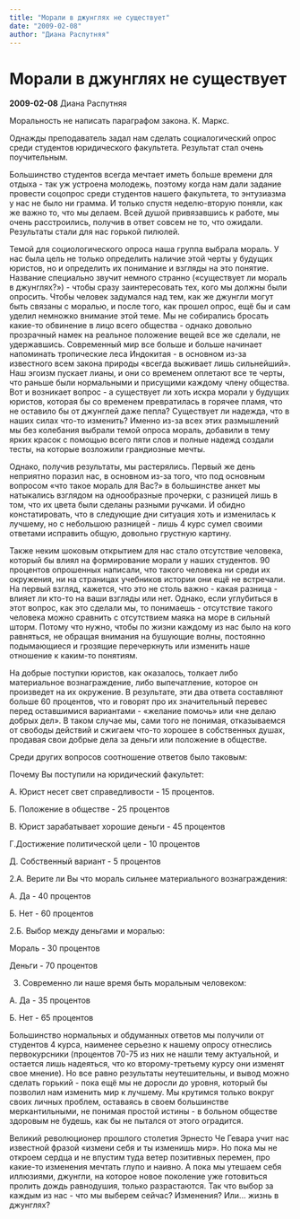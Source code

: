 ```yaml
---
title: "Морали в джунглях не существует"
date: "2009-02-08"
author: "Диана Распутняя"
---
```


# Морали в джунглях не существует

**2009-02-08** Диана Распутняя

Моральность не написать параграфом закона. К. Маркс.

Однажды преподаватель задал нам сделать социалогический опрос среди студентов юридического факультета. Результат стал очень поучительным.

Большинство студентов всегда мечтает иметь больше времени для отдыха - так уж устроена молодежь, поэтому когда нам дали задание провести соцопрос среди студентов нашего факультета, то энтузиазма у нас не было ни грамма. И только спустя неделю-вторую поняли, как же важно то, что мы делаем. Всей душой привязавшись к работе, мы очень расстроились, получив в ответ совсем не то, что ожидали. Результаты стали для нас горькой пилюлей.

Темой для социологического опроса наша группа выбрала мораль. У нас была цель не только определить наличие этой черты у будущих юристов, но и определить их понимание и взгляды на это понятие. Название специально звучит немного странно («существует ли мораль в джунглях?») - чтобы сразу заинтересовать тех, кого мы должны были опросить. Чтобы человек задумался над тем, как же джунгли могут быть связаны с моралью, и после того, как прошел опрос, ещё бы и сам уделил немножко внимание этой теме. Мы не собирались бросать какие-то обвинение в лицо всего общества - однако довольно прозрачный намек на реальное положение вещей все же сделали, не удержавшись. Современный мир все больше и больше начинает напоминать тропические леса Индокитая - в основном из-за известного всем закона природы «всегда выживает лишь сильнейший». Наш эгоизм пускает лианы, и они со временем оплетают все те черты, что раньше были нормальными и присущими каждому члену общества. Вот и возникает вопрос - а существует ли хоть искра морали у будущих юристов, которая бы со временем превратилась в горячее пламя, что не оставило бы от джунглей даже пепла? Существует ли надежда, что в наших силах что-то изменить? Именно из-за всех этих размышлений мы без колебания выбрали темой опроса мораль, добавили в тему ярких красок с помощью всего пяти слов и полные надежд создали тесты, на которые возложили грандиозные мечты.

Однако, получив результаты, мы растерялись. Первый же день неприятно поразил нас, в основном из-за того, что под основным вопросом «что такое мораль для Вас?» в большинстве анкет мы натыкались взглядом на однообразные прочерки, с разницей лишь в том, что их цвета были сделаны разными ручками. И обидно констатировать, что в следующие дни ситуация хоть и изменилась к лучшему, но с небольшою разницей - лишь 4 курс сумел своими ответами исправить общую, довольно грустную картину.

Также неким шоковым открытием для нас стало отсутствие человека, который бы влиял на формирование морали у наших студентов. 90 процентов опрошенных написали, что такого человека ни среди их окружения, ни на страницах учебников истории они ещё не встречали. На первый взгляд, кажется, что это не столь важно - какая разница - влияет ли кто-то на ваши взгляды или нет. Однако, если углубиться в этот вопрос, как это сделали мы, то понимаешь - отсутствие такого человека можно сравнить с отсутствием маяка на море в сильный шторм. Потому что нужно, чтобы по жизни каждому из нас было на кого равняться, не обращая внимания на бушующие волны, постоянно подымающиеся и грозящие перечеркнуть или изменить наше отношение к каким-то понятиям.

На добрые поступки юристов, как оказалось, толкает либо материальное вознаграждение, либо выпечатление, которое он произведет на их окружение. В результате, эти два ответа составляют больше 60 процентов, что и говорят про их значительный перевес перед оставшимися вариантами - «желание помочь» или «не делаю добрых дел». В таком случае мы, сами того не понимая, отказываемся от свободы действий и сжигаем что-то хорошее в собственных душах, продавая свои добрые дела за деньги или положение в обществе.

Среди других вопросов соотношение ответов было таковым:

Почему Вы поступили на юридический факультет:

А. Юрист несет свет справедливости - 15 процентов.

Б. Положение в обществе - 25 процентов

В. Юрист зарабатывает хорошие деньги - 45 процентов

Г.Достижение политической цели - 10 процентов

Д. Собственный вариант - 5 процентов

2.А. Верите ли Вы что мораль сильнее материального вознаграждения:

А. Да - 40 процентов

Б. Нет - 60 процентов

2.Б. Выбор между деньгами и моралью:

Мораль - 30 процентов

Деньги - 70 процентов

3. Современно ли наше время быть моральным человеком:

А. Да - 35 процентов

Б. Нет - 65 процентов

Большинство нормальных и обдуманных ответов мы получили от студентов 4 курса, наименее серьезно к нашему опросу отнеслись первокурсники (процентов 70-75 из них не нашли тему актуальной, и остается лишь надеяться, что ко второму-третьему курсу они изменят свое мнение). Но все равно результаты неутешительны, и вывод можно сделать горький - пока ещё мы не доросли до уровня, который бы позволил нам изменить мир к лучшему. Мы крутимся только вокруг своих личных проблем, оставаясь в своем большинстве меркантильными, не понимая простой истины - в больном обществе здоровым не будешь, как бы не пытался от этого оградится.

Великий революционер прошлого столетия Эрнесто Че Гевара учит нас известной фразой «измени себя и ты изменишь мир». Но пока мы не откроем сердца и не впустим туда ветер позитивных перемен, про какие-то изменения мечтать глупо и наивно. А пока мы утешаем себя иллюзиями, джунгли, на которое новое поколение уже готовиться пролить дождь равнодушия, только разрастаются. Так что выбор за каждым из нас - что мы выберем сейчас? Изменения? Или... жизнь в джунглях?